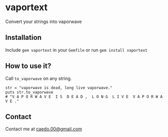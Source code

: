 # vaportext
Convert your strings into vaporwave

## Installation

Include `gem vaportext` in your `Gemfile` or run `gem install vaportext`

## How to use it?

Call `to_vaporwave` on any string.

```
str = "vaporwave is dead, long live vaporwave."
puts str.to_vaporwave
# "V A P O R W A V E  I S  D E A D ,  L O N G  L I V E  V A P O R W A V E ."
```

## Contact

Contact me at caedo.00@gmail.com
